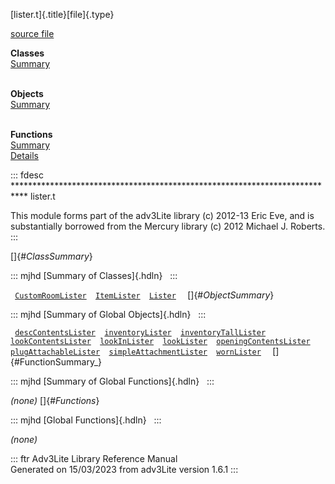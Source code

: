 [lister.t]{.title}[file]{.type}

[source file](../source/lister.t.html)

**Classes**\
[Summary](#_ClassSummary_)\
 

**Objects**\
[Summary](#_ObjectSummary_)\
 

**Functions**\
[Summary](#_FunctionSummary_)\
[Details](#_Functions_)

::: fdesc
\*\*\*\*\*\*\*\*\*\*\*\*\*\*\*\*\*\*\*\*\*\*\*\*\*\*\*\*\*\*\*\*\*\*\*\*\*\*\*\*\*\*\*\*\*\*\*\*\*\*\*\*\*\*\*\*\*\*\*\*\*\*\*\*\*\*\*\*\*\*\*\*\*\*\*
lister.t

This module forms part of the adv3Lite library (c) 2012-13 Eric Eve, and
is substantially borrowed from the Mercury library (c) 2012 Michael J.
Roberts.
:::

[]{#_ClassSummary_}

::: mjhd
[Summary of Classes]{.hdln}  
:::

` `[`CustomRoomLister`](../object/CustomRoomLister.html)`  `[`ItemLister`](../object/ItemLister.html)`  `[`Lister`](../object/Lister.html)`  `
[]{#_ObjectSummary_}

::: mjhd
[Summary of Global Objects]{.hdln}  
:::

` `[`descContentsLister`](../object/descContentsLister.html)`  `[`inventoryLister`](../object/inventoryLister.html)`  `[`inventoryTallLister`](../object/inventoryTallLister.html)`  `[`lookContentsLister`](../object/lookContentsLister.html)`  `[`lookInLister`](../object/lookInLister.html)`  `[`lookLister`](../object/lookLister.html)`  `[`openingContentsLister`](../object/openingContentsLister.html)`  `[`plugAttachableLister`](../object/plugAttachableLister.html)`  `[`simpleAttachmentLister`](../object/simpleAttachmentLister.html)`  `[`wornLister`](../object/wornLister.html)`  `
[]{#FunctionSummary_}

::: mjhd
[Summary of Global Functions]{.hdln}  
:::

*(none)* []{#_Functions_}

::: mjhd
[Global Functions]{.hdln}  
:::

*(none)*

::: ftr
Adv3Lite Library Reference Manual\
Generated on 15/03/2023 from adv3Lite version 1.6.1
:::
